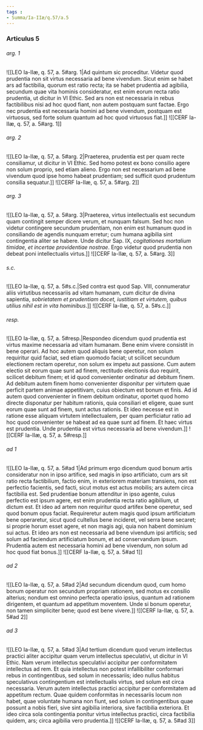 ```yaml
---
tags : 
- Summa/Ia-IIæ/q.57/a.5
---
```


### Articulus 5

###### arg. 1
![[LEO Ia-IIæ, q. 57, a. 5#arg. 1|Ad quintum sic proceditur. Videtur quod prudentia non sit virtus necessaria ad bene vivendum. Sicut enim se habet ars ad factibilia, quorum est ratio recta; ita se habet prudentia ad agibilia, secundum quae vita hominis consideratur, est enim eorum recta ratio prudentia, ut dicitur in VI Ethic. Sed ars non est necessaria in rebus factibilibus nisi ad hoc quod fiant, non autem postquam sunt factae. Ergo nec prudentia est necessaria homini ad bene vivendum, postquam est virtuosus, sed forte solum quantum ad hoc quod virtuosus fiat.]]
![[CERF Ia-IIæ, q. 57, a. 5#arg. 1]]

###### arg. 2
![[LEO Ia-IIæ, q. 57, a. 5#arg. 2|Praeterea, prudentia est per quam recte consiliamur, ut dicitur in VI Ethic. Sed homo potest ex bono consilio agere non solum proprio, sed etiam alieno. Ergo non est necessarium ad bene vivendum quod ipse homo habeat prudentiam; sed sufficit quod prudentum consilia sequatur.]]
![[CERF Ia-IIæ, q. 57, a. 5#arg. 2]]

###### arg. 3
![[LEO Ia-IIæ, q. 57, a. 5#arg. 3|Praeterea, virtus intellectualis est secundum quam contingit semper dicere verum, et nunquam falsum. Sed hoc non videtur contingere secundum prudentiam, non enim est humanum quod in consiliando de agendis nunquam erretur; cum humana agibilia sint contingentia aliter se habere. Unde dicitur Sap. IX, *cogitationes mortalium timidae, et incertae providentiae nostrae*. Ergo videtur quod prudentia non debeat poni intellectualis virtus.]]
![[CERF Ia-IIæ, q. 57, a. 5#arg. 3]]

###### s.c.
![[LEO Ia-IIæ, q. 57, a. 5#s.c.|Sed contra est quod Sap. VIII, connumeratur aliis virtutibus necessariis ad vitam humanam, cum dicitur de divina sapientia, *sobrietatem et prudentiam docet, iustitiam et virtutem, quibus utilius nihil est in vita hominibus*.]]
![[CERF Ia-IIæ, q. 57, a. 5#s.c.]]

###### resp.
![[LEO Ia-IIæ, q. 57, a. 5#resp.|Respondeo dicendum quod prudentia est virtus maxime necessaria ad vitam humanam. Bene enim vivere consistit in bene operari. Ad hoc autem quod aliquis bene operetur, non solum requiritur quid faciat, sed etiam quomodo faciat; ut scilicet secundum electionem rectam operetur, non solum ex impetu aut passione. Cum autem electio sit eorum quae sunt ad finem, rectitudo electionis duo requirit, scilicet debitum finem; et id quod convenienter ordinatur ad debitum finem. Ad debitum autem finem homo convenienter disponitur per virtutem quae perficit partem animae appetitivam, cuius obiectum est bonum et finis. Ad id autem quod convenienter in finem debitum ordinatur, oportet quod homo directe disponatur per habitum rationis, quia consiliari et eligere, quae sunt eorum quae sunt ad finem, sunt actus rationis. Et ideo necesse est in ratione esse aliquam virtutem intellectualem, per quam perficiatur ratio ad hoc quod convenienter se habeat ad ea quae sunt ad finem. Et haec virtus est prudentia. Unde prudentia est virtus necessaria ad bene vivendum.]]
![[CERF Ia-IIæ, q. 57, a. 5#resp.]]

###### ad 1
![[LEO Ia-IIæ, q. 57, a. 5#ad 1|Ad primum ergo dicendum quod bonum artis consideratur non in ipso artifice, sed magis in ipso artificiato, cum ars sit ratio recta factibilium, factio enim, in exteriorem materiam transiens, non est perfectio facientis, sed facti, sicut motus est actus mobilis; ars autem circa factibilia est. Sed prudentiae bonum attenditur in ipso agente, cuius perfectio est ipsum agere, est enim prudentia recta ratio agibilium, ut dictum est. Et ideo ad artem non requiritur quod artifex bene operetur, sed quod bonum opus faciat. Requireretur autem magis quod ipsum artificiatum bene operaretur, sicut quod cultellus bene incideret, vel serra bene secaret; si proprie horum esset agere, et non magis agi, quia non habent dominium sui actus. Et ideo ars non est necessaria ad bene vivendum ipsi artificis; sed solum ad faciendum artificiatum bonum, et ad conservandum ipsum. Prudentia autem est necessaria homini ad bene vivendum, non solum ad hoc quod fiat bonus.]]
![[CERF Ia-IIæ, q. 57, a. 5#ad 1]]

###### ad 2
![[LEO Ia-IIæ, q. 57, a. 5#ad 2|Ad secundum dicendum quod, cum homo bonum operatur non secundum propriam rationem, sed motus ex consilio alterius; nondum est omnino perfecta operatio ipsius, quantum ad rationem dirigentem, et quantum ad appetitum moventem. Unde si bonum operetur, non tamen simpliciter bene; quod est bene vivere.]]
![[CERF Ia-IIæ, q. 57, a. 5#ad 2]]

###### ad 3
![[LEO Ia-IIæ, q. 57, a. 5#ad 3|Ad tertium dicendum quod verum intellectus practici aliter accipitur quam verum intellectus speculativi, ut dicitur in VI Ethic. Nam verum intellectus speculativi accipitur per conformitatem intellectus ad rem. Et quia intellectus non potest infallibiliter conformari rebus in contingentibus, sed solum in necessariis; ideo nullus habitus speculativus contingentium est intellectualis virtus, sed solum est circa necessaria. Verum autem intellectus practici accipitur per conformitatem ad appetitum rectum. Quae quidem conformitas in necessariis locum non habet, quae voluntate humana non fiunt, sed solum in contingentibus quae possunt a nobis fieri, sive sint agibilia interiora, sive factibilia exteriora. Et ideo circa sola contingentia ponitur virtus intellectus practici, circa factibilia quidem, ars; circa agibilia vero prudentia.]]
![[CERF Ia-IIæ, q. 57, a. 5#ad 3]]

